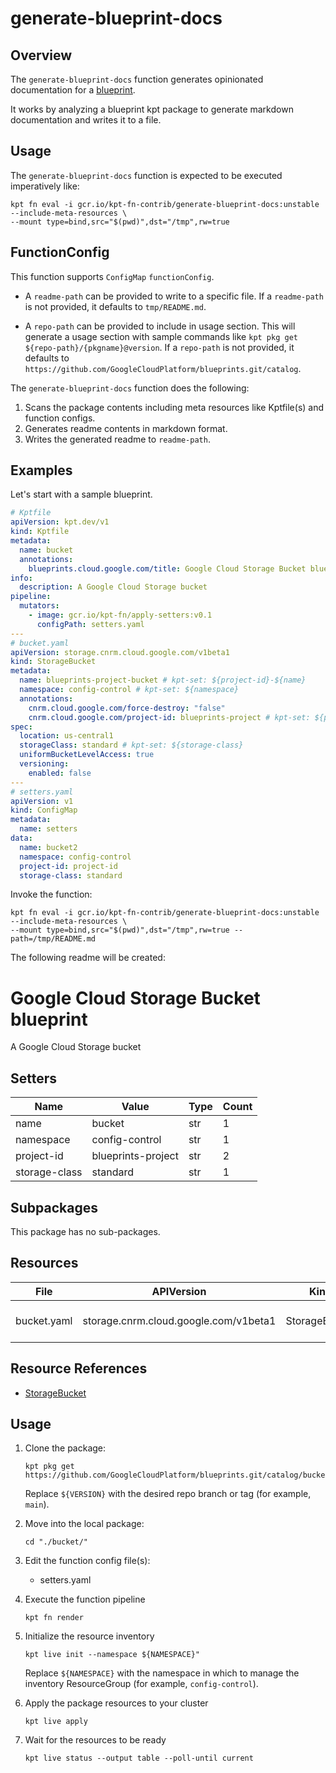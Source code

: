# generate-blueprint-docs

## Overview

<!--mdtogo:Short-->

The `generate-blueprint-docs` function generates opinionated documentation for a [blueprint](https://github.com/GoogleCloudPlatform/blueprints).

It works by analyzing a blueprint kpt package to generate markdown documentation and writes it to a file.

<!--mdtogo-->

<!--mdtogo:Long-->

## Usage

The `generate-blueprint-docs` function is expected to be executed imperatively like:

```shell
kpt fn eval -i gcr.io/kpt-fn-contrib/generate-blueprint-docs:unstable --include-meta-resources \
--mount type=bind,src="$(pwd)",dst="/tmp",rw=true
```

## FunctionConfig

This function supports `ConfigMap` `functionConfig`.

- A `readme-path` can be provided to write to a specific file. If a `readme-path` is not provided, it defaults to `tmp/README.md`.

- A `repo-path` can be provided to include in usage section. This will generate a usage section with sample commands like `kpt pkg get ${repo-path}/{pkgname}@version`. If a `repo-path` is not provided, it defaults to `https://github.com/GoogleCloudPlatform/blueprints.git/catalog`.

The `generate-blueprint-docs` function does the following:

1. Scans the package contents including meta resources like Kptfile(s) and function configs.
1. Generates readme contents in markdown format.
1. Writes the generated readme to `readme-path`.

<!--mdtogo-->

## Examples

<!--mdtogo:Examples-->

Let's start with a sample blueprint.

```yaml
# Kptfile
apiVersion: kpt.dev/v1
kind: Kptfile
metadata:
  name: bucket
  annotations:
    blueprints.cloud.google.com/title: Google Cloud Storage Bucket blueprint
info:
  description: A Google Cloud Storage bucket
pipeline:
  mutators:
    - image: gcr.io/kpt-fn/apply-setters:v0.1
      configPath: setters.yaml
---
# bucket.yaml
apiVersion: storage.cnrm.cloud.google.com/v1beta1
kind: StorageBucket
metadata:
  name: blueprints-project-bucket # kpt-set: ${project-id}-${name}
  namespace: config-control # kpt-set: ${namespace}
  annotations:
    cnrm.cloud.google.com/force-destroy: "false"
    cnrm.cloud.google.com/project-id: blueprints-project # kpt-set: ${project-id}
spec:
  location: us-central1
  storageClass: standard # kpt-set: ${storage-class}
  uniformBucketLevelAccess: true
  versioning:
    enabled: false
---
# setters.yaml
apiVersion: v1
kind: ConfigMap
metadata:
  name: setters
data:
  name: bucket2
  namespace: config-control
  project-id: project-id
  storage-class: standard
```

Invoke the function:

```shell
kpt fn eval -i gcr.io/kpt-fn-contrib/generate-blueprint-docs:unstable --include-meta-resources \
--mount type=bind,src="$(pwd)",dst="/tmp",rw=true -- path=/tmp/README.md
```

The following readme will be created:

# Google Cloud Storage Bucket blueprint

A Google Cloud Storage bucket

## Setters

|     Name      |       Value        | Type | Count |
|---------------|--------------------|------|-------|
| name          | bucket             | str  |     1 |
| namespace     | config-control     | str  |     1 |
| project-id    | blueprints-project | str  |     2 |
| storage-class | standard           | str  |     1 |

## Subpackages

This package has no sub-packages.

## Resources

|    File     |              APIVersion               |     Kind      |           Name            |   Namespace    |
|-------------|---------------------------------------|---------------|---------------------------|----------------|
| bucket.yaml | storage.cnrm.cloud.google.com/v1beta1 | StorageBucket | blueprints-project-bucket | config-control |

## Resource References

- [StorageBucket](https://cloud.google.com/config-connector/docs/reference/resource-docs/storage/storagebucket)

## Usage

1.  Clone the package:
    ```
    kpt pkg get https://github.com/GoogleCloudPlatform/blueprints.git/catalog/bucket@${VERSION}
    ```
    Replace `${VERSION}` with the desired repo branch or tag
    (for example, `main`).

1.  Move into the local package:
    ```
    cd "./bucket/"
    ```

1.  Edit the function config file(s):
    - setters.yaml

1.  Execute the function pipeline
    ```
    kpt fn render
    ```

1.  Initialize the resource inventory
    ```
    kpt live init --namespace ${NAMESPACE}"
    ```
    Replace `${NAMESPACE}` with the namespace in which to manage
    the inventory ResourceGroup (for example, `config-control`).

1.  Apply the package resources to your cluster
    ```
    kpt live apply
    ```

1.  Wait for the resources to be ready
    ```
    kpt live status --output table --poll-until current
    ```

<!--mdtogo-->
